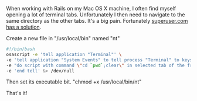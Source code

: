 <!--
author: JP Richardson
publish: Mon Jul 18 2011 18:44:59 GMT-0500 (CDT)
status: publish
type: post
link: https://procbits.wordpress.com/2011/07/18/open-a-new-tab-in-terminal-app-in-the-same-directory-on-mac-os-x/
tags: OSX
slug: 2011/07/18/open-a-new-tab-in-terminal-app-in-the-same-directory-on-mac-os-x
title: Open a New Tab in Terminal.app in the Same Directory on Mac OS X
-->



When working with Rails on my Mac OS X machine, I often find myself
opening a lot of terminal tabs. Unfortunately I then need to navigate to
the same directory as the other tabs. It's a big pain. Fortunately
[superuser.com has a
solution](http://superuser.com/questions/232835/zsh-open-a-new-tab-in-the-same-directory/232862#232862).

Create a new file in "/usr/local/bin" named "nt"

```bash
#!/bin/bash
osascript -e 'tell application "Terminal"' \
-e 'tell application "System Events" to tell process "Terminal" to keystroke "t" using command down' \
-e "do script with command \"cd `pwd`;clear\" in selected tab of the front window" \
-e 'end tell' &> /dev/null
```

Then set its executable bit. "chmod +x /usr/local/bin/nt"

That's it!


